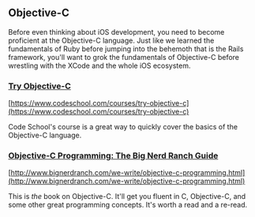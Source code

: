 ## Objective-C

Before even thinking about iOS development, you need to become proficient at the Objective-C language. Just like we learned the fundamentals of Ruby before jumping into the behemoth that is the Rails framework, you'll want to grok the fundamentals of Objective-C before wrestling with the XCode and the whole iOS ecosystem.

### [Try Objective-C](https://www.codeschool.com/courses/try-objective-c)

[https://www.codeschool.com/courses/try-objective-c](https://www.codeschool.com/courses/try-objective-c)

Code School's course is a great way to quickly cover the basics of the Objective-C language.

### [Objective-C Programming: The Big Nerd Ranch Guide](http://www.bignerdranch.com/we-write/objective-c-programming.html)

[http://www.bignerdranch.com/we-write/objective-c-programming.html](http://www.bignerdranch.com/we-write/objective-c-programming.html)

This is *the* book on Objective-C. It'll get you fluent in C, Objective-C, and some other great programming concepts. It's worth a read and a re-read.